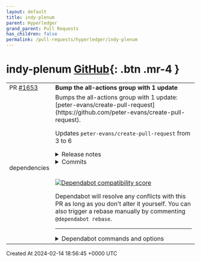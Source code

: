 ```yaml
---
layout: default
title: indy-plenum
parent: Hyperledger
grand_parent: Pull Requests
has_children: false
permalink: /pull-requests/hyperledger/indy-plenum
---
```


# indy-plenum <span class="fs-3 right-align">[GitHub](https://github.com/hyperledger/indy-plenum){: .btn .mr-4 }</span>


<div>
    <table>
        <tr>
            <td>
                PR <a href="https://github.com/hyperledger/indy-plenum/pull/1653" class=".btn">#1653</a>
            </td>
            <td>
                <b>
                    Bump the all-actions group with 1 update
                </b>
            </td>
        </tr>
        <tr>
            <td>
                <span class="chip">dependencies</span>
            </td>
            <td>
                Bumps the all-actions group with 1 update: [peter-evans/create-pull-request](https://github.com/peter-evans/create-pull-request).

Updates `peter-evans/create-pull-request` from 3 to 6
<details>
<summary>Release notes</summary>
<p><em>Sourced from <a href="https://github.com/peter-evans/create-pull-request/releases">peter-evans/create-pull-request's releases</a>.</em></p>
<blockquote>
<h2>Create Pull Request v6.0.0</h2>
<h2>Behaviour changes</h2>
<ul>
<li>The default values for <code>author</code> and <code>committer</code> have changed. See &quot;What's new&quot; below for details. If you are overriding the default values you will not be affected by this change.</li>
<li>On completion, the action now removes the temporary git remote configuration it adds when using <code>push-to-fork</code>. This should not affect you unless you were using the temporary configuration for some other purpose after the action completes.</li>
</ul>
<h2>What's new</h2>
<ul>
<li>Updated runtime to Node.js 20
<ul>
<li>The action now requires a minimum version of <a href="https://github.com/actions/runner/releases/tag/v2.308.0">v2.308.0</a> for the Actions runner. Update self-hosted runners to v2.308.0 or later to ensure compatibility.</li>
</ul>
</li>
<li>The default value for <code>author</code> has been changed to <code>${{ github.actor }} &lt;${{ github.actor_id }}+${{ github.actor }}@users.noreply.github.com&gt;</code>. The change adds the <code>${{ github.actor_id }}+</code> prefix to the email address to align with GitHub's standard format for the author email address.</li>
<li>The default value for <code>committer</code> has been changed to <code>github-actions[bot] &lt;41898282+github-actions[bot]@users.noreply.github.com&gt;</code>. This is to align with the default GitHub Actions bot user account.</li>
<li>Adds input <code>git-token</code>, the <a href="https://docs.github.com/en/github/authenticating-to-github/creating-a-personal-access-token">Personal Access Token (PAT)</a> that the action will use for git operations. This input defaults to the value of <code>token</code>. Use this input if you would like the action to use a different token for git operations than the one used for the GitHub API.</li>
<li><code>push-to-fork</code> now supports pushing to sibling repositories in the same network.</li>
<li>Previously, when using <code>push-to-fork</code>, the action did not remove temporary git remote configuration it adds during execution. This has been fixed and the configuration is now removed when the action completes.</li>
<li>If the pull request body is truncated due to exceeding the maximum length, the action will now suffix the body with the message &quot;...<em>[Pull request body truncated]</em>&quot; to indicate that the body has been truncated.</li>
<li>The action now uses <code>--unshallow</code> only when necessary, rather than as a default argument of <code>git fetch</code>. This should improve performance, particularly for large git repositories with extensive commit history.</li>
<li>The action can now be executed on one GitHub server and create pull requests on a <em>different</em> GitHub server. Server products include GitHub hosted (github.com), GitHub Enterprise Server (GHES), and GitHub Enterprise Cloud (GHEC). For example, the action can be executed on GitHub hosted and create pull requests on a GHES or GHEC instance.</li>
</ul>
<h2>What's Changed</h2>
<ul>
<li>Update distribution by <a href="https://github.com/actions-bot"><code>@​actions-bot</code></a> in <a href="https://redirect.github.com/peter-evans/create-pull-request/pull/2086">peter-evans/create-pull-request#2086</a></li>
<li>fix crazy-max/ghaction-import-gp parameters by <a href="https://github.com/fharper"><code>@​fharper</code></a> in <a href="https://redirect.github.com/peter-evans/create-pull-request/pull/2177">peter-evans/create-pull-request#2177</a></li>
<li>Update distribution by <a href="https://github.com/actions-bot"><code>@​actions-bot</code></a> in <a href="https://redirect.github.com/peter-evans/create-pull-request/pull/2364">peter-evans/create-pull-request#2364</a></li>
<li>Use checkout v4 by <a href="https://github.com/okuramasafumi"><code>@​okuramasafumi</code></a> in <a href="https://redirect.github.com/peter-evans/create-pull-request/pull/2521">peter-evans/create-pull-request#2521</a></li>
<li>Note about <code>delete-branch</code> by <a href="https://github.com/dezren39"><code>@​dezren39</code></a> in <a href="https://redirect.github.com/peter-evans/create-pull-request/pull/2631">peter-evans/create-pull-request#2631</a></li>
<li>98 dependency updates by <a href="https://github.com/dependabot"><code>@​dependabot</code></a></li>
</ul>
<h2>New Contributors</h2>
<ul>
<li><a href="https://github.com/fharper"><code>@​fharper</code></a> made their first contribution in <a href="https://redirect.github.com/peter-evans/create-pull-request/pull/2177">peter-evans/create-pull-request#2177</a></li>
<li><a href="https://github.com/okuramasafumi"><code>@​okuramasafumi</code></a> made their first contribution in <a href="https://redirect.github.com/peter-evans/create-pull-request/pull/2521">peter-evans/create-pull-request#2521</a></li>
<li><a href="https://github.com/dezren39"><code>@​dezren39</code></a> made their first contribution in <a href="https://redirect.github.com/peter-evans/create-pull-request/pull/2631">peter-evans/create-pull-request#2631</a></li>
</ul>
<p><strong>Full Changelog</strong>: <a href="https://github.com/peter-evans/create-pull-request/compare/v5.0.2...v6.0.0">https://github.com/peter-evans/create-pull-request/compare/v5.0.2...v6.0.0</a></p>
<h2>Create Pull Request v5.0.2</h2>
<p>⚙️ Fixes an issue that occurs when using <code>push-to-fork</code> and both base and head repositories are in the same org/user account.</p>
<h2>What's Changed</h2>
<ul>
<li>fix: specify head repo by <a href="https://github.com/peter-evans"><code>@​peter-evans</code></a> in <a href="https://redirect.github.com/peter-evans/create-pull-request/pull/2044">peter-evans/create-pull-request#2044</a></li>
<li>20 dependency updates by <a href="https://github.com/dependabot"><code>@​dependabot</code></a></li>
</ul>
<p><strong>Full Changelog</strong>: <a href="https://github.com/peter-evans/create-pull-request/compare/v5.0.1...v5.0.2">https://github.com/peter-evans/create-pull-request/compare/v5.0.1...v5.0.2</a></p>
<h2>Create Pull Request v5.0.1</h2>
<h2>What's Changed</h2>
<ul>
<li>fix: truncate body if exceeds max length by <a href="https://github.com/peter-evans"><code>@​peter-evans</code></a> in <a href="https://redirect.github.com/peter-evans/create-pull-request/pull/1915">peter-evans/create-pull-request#1915</a></li>
<li>12 dependency updates by <a href="https://github.com/dependabot"><code>@​dependabot</code></a></li>
</ul>
<p><strong>Full Changelog</strong>: <a href="https://github.com/peter-evans/create-pull-request/compare/v5.0.0...v5.0.1">https://github.com/peter-evans/create-pull-request/compare/v5.0.0...v5.0.1</a></p>
<!-- raw HTML omitted -->
</blockquote>
<p>... (truncated)</p>
</details>
<details>
<summary>Commits</summary>
<ul>
<li><a href="https://github.com/peter-evans/create-pull-request/commit/b1ddad2c994a25fbc81a28b3ec0e368bb2021c50"><code>b1ddad2</code></a> feat: v6 (<a href="https://redirect.github.com/peter-evans/create-pull-request/issues/2717">#2717</a>)</li>
<li><a href="https://github.com/peter-evans/create-pull-request/commit/bb809027fda03cc267431a7d36a88148eb9f3846"><code>bb80902</code></a> build(deps-dev): bump <code>@​types/node</code> from 18.19.8 to 18.19.10 (<a href="https://redirect.github.com/peter-evans/create-pull-request/issues/2712">#2712</a>)</li>
<li><a href="https://github.com/peter-evans/create-pull-request/commit/e0037d470cdeb1c8133acfba89af08639bb69eb3"><code>e0037d4</code></a> build(deps): bump peter-evans/create-or-update-comment from 3 to 4 (<a href="https://redirect.github.com/peter-evans/create-pull-request/issues/2702">#2702</a>)</li>
<li><a href="https://github.com/peter-evans/create-pull-request/commit/94b1f99e3a73880074d0e669c3b69d376cc8ceae"><code>94b1f99</code></a> build(deps): bump peter-evans/find-comment from 2 to 3 (<a href="https://redirect.github.com/peter-evans/create-pull-request/issues/2703">#2703</a>)</li>
<li><a href="https://github.com/peter-evans/create-pull-request/commit/69c27eaf4a14a67b5362a51e681f83d3d5e0f96b"><code>69c27ea</code></a> build(deps-dev): bump ts-jest from 29.1.1 to 29.1.2 (<a href="https://redirect.github.com/peter-evans/create-pull-request/issues/2685">#2685</a>)</li>
<li><a href="https://github.com/peter-evans/create-pull-request/commit/7ea722a0f6286a45eb3005280d83575a74bc8fef"><code>7ea722a</code></a> build(deps-dev): bump prettier from 3.2.2 to 3.2.4 (<a href="https://redirect.github.com/peter-evans/create-pull-request/issues/2684">#2684</a>)</li>
<li><a href="https://github.com/peter-evans/create-pull-request/commit/5ee839affd4c87811108724370a2819a40e2e5d3"><code>5ee839a</code></a> build(deps-dev): bump <code>@​types/node</code> from 18.19.7 to 18.19.8 (<a href="https://redirect.github.com/peter-evans/create-pull-request/issues/2683">#2683</a>)</li>
<li><a href="https://github.com/peter-evans/create-pull-request/commit/60fc256c678e6ed78d0d42e09675c9beba09cb94"><code>60fc256</code></a> build(deps-dev): bump eslint-plugin-prettier from 5.1.2 to 5.1.3 (<a href="https://redirect.github.com/peter-evans/create-pull-request/issues/2660">#2660</a>)</li>
<li><a href="https://github.com/peter-evans/create-pull-request/commit/0c677233614c017442253060c74fd2cb7ff349fc"><code>0c67723</code></a> build(deps-dev): bump <code>@​types/node</code> from 18.19.5 to 18.19.7 (<a href="https://redirect.github.com/peter-evans/create-pull-request/issues/2661">#2661</a>)</li>
<li><a href="https://github.com/peter-evans/create-pull-request/commit/4e288e851b95bd1362e281a255094fcc47ada675"><code>4e288e8</code></a> build(deps-dev): bump prettier from 3.1.1 to 3.2.2 (<a href="https://redirect.github.com/peter-evans/create-pull-request/issues/2659">#2659</a>)</li>
<li>Additional commits viewable in <a href="https://github.com/peter-evans/create-pull-request/compare/v3...v6">compare view</a></li>
</ul>
</details>
<br />


[![Dependabot compatibility score](https://dependabot-badges.githubapp.com/badges/compatibility_score?dependency-name=peter-evans/create-pull-request&package-manager=github_actions&previous-version=3&new-version=6)](https://docs.github.com/en/github/managing-security-vulnerabilities/about-dependabot-security-updates#about-compatibility-scores)

Dependabot will resolve any conflicts with this PR as long as you don't alter it yourself. You can also trigger a rebase manually by commenting `@dependabot rebase`.

[//]: # (dependabot-automerge-start)
[//]: # (dependabot-automerge-end)

---

<details>
<summary>Dependabot commands and options</summary>
<br />

You can trigger Dependabot actions by commenting on this PR:
- `@dependabot rebase` will rebase this PR
- `@dependabot recreate` will recreate this PR, overwriting any edits that have been made to it
- `@dependabot merge` will merge this PR after your CI passes on it
- `@dependabot squash and merge` will squash and merge this PR after your CI passes on it
- `@dependabot cancel merge` will cancel a previously requested merge and block automerging
- `@dependabot reopen` will reopen this PR if it is closed
- `@dependabot close` will close this PR and stop Dependabot recreating it. You can achieve the same result by closing it manually
- `@dependabot show <dependency name> ignore conditions` will show all of the ignore conditions of the specified dependency
- `@dependabot ignore <dependency name> major version` will close this group update PR and stop Dependabot creating any more for the specific dependency's major version (unless you unignore this specific dependency's major version or upgrade to it yourself)
- `@dependabot ignore <dependency name> minor version` will close this group update PR and stop Dependabot creating any more for the specific dependency's minor version (unless you unignore this specific dependency's minor version or upgrade to it yourself)
- `@dependabot ignore <dependency name>` will close this group update PR and stop Dependabot creating any more for the specific dependency (unless you unignore this specific dependency or upgrade to it yourself)
- `@dependabot unignore <dependency name>` will remove all of the ignore conditions of the specified dependency
- `@dependabot unignore <dependency name> <ignore condition>` will remove the ignore condition of the specified dependency and ignore conditions


</details>
            </td>
        </tr>
    </table>
    <div class="right-align">
        Created At 2024-02-14 18:56:45 +0000 UTC
    </div>
</div>

